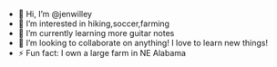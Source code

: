 - 👋 Hi, I’m @jenwilley
- 👀 I’m interested in hiking,soccer,farming
- :guitar: I’m currently learning more guitar notes
- 💞️ I’m looking to collaborate on anything! I love to learn new things!
- ⚡ Fun fact: I own a large farm in NE Alabama

<!---
jenwilley18/jenwilley18 is a ✨ special ✨ repository because its `README.md` (this file) appears on your GitHub profile.
You can click the Preview link to take a look at your changes.
--->
